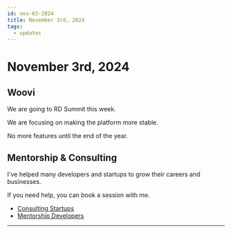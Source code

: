 ```yaml
---
id: nov-03-2024
title: November 3rd, 2024
tags:
  - updates
---
```


# November 3rd, 2024

## Woovi

We are going to RD Summit this week.

We are focusing on making the platform more stable.

No more features until the end of the year.

## Mentorship & Consulting

I've helped many developers and startups to grow their careers and businesses.

If you need help, you can book a session with me.

- [Consulting Startups](../../../paid-consulting-startups.mdx)
- [Mentorship Developers](../../../paid-mentorship-developers.mdx)

---
